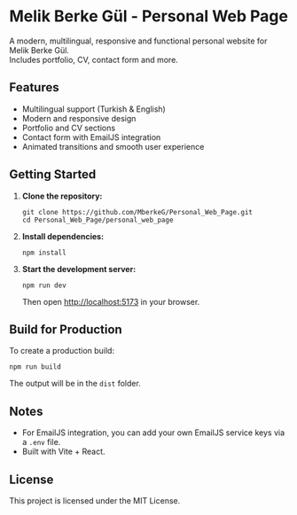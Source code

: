 # Melik Berke Gül - Personal Web Page

A modern, multilingual, responsive and functional personal website for Melik Berke Gül.  
Includes portfolio, CV, contact form and more.

## Features

- Multilingual support (Turkish & English)
- Modern and responsive design
- Portfolio and CV sections
- Contact form with EmailJS integration
- Animated transitions and smooth user experience

## Getting Started

1. **Clone the repository:**
   ```
   git clone https://github.com/MberkeG/Personal_Web_Page.git
   cd Personal_Web_Page/personal_web_page
   ```

2. **Install dependencies:**
   ```
   npm install
   ```

3. **Start the development server:**
   ```
   npm run dev
   ```
   Then open [http://localhost:5173](http://localhost:5173) in your browser.

## Build for Production

To create a production build:
```
npm run build
```
The output will be in the `dist` folder.

## Notes

- For EmailJS integration, you can add your own EmailJS service keys via a `.env` file.
- Built with Vite + React.

## License

This project is licensed under the MIT License.
